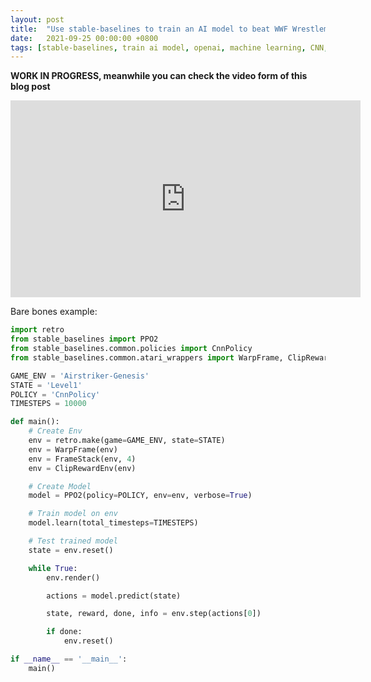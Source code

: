 ```yaml
---
layout: post
title:  "Use stable-baselines to train an AI model to beat WWF Wrestlemania: The Arcade Game"
date:   2021-09-25 00:00:00 +0800
tags: [stable-baselines, train ai model, openai, machine learning, CNN, WWF]
---
```


**WORK IN PROGRESS, meanwhile you can check the video form of this blog post**

<iframe width="560" height="315" src="https://www.youtube.com/embed/0AtVNUNdIIk" title="YouTube video player" frameborder="0" allow="accelerometer; autoplay; clipboard-write; encrypted-media; gyroscope; picture-in-picture" allowfullscreen></iframe>

Bare bones example:
```python
import retro
from stable_baselines import PPO2
from stable_baselines.common.policies import CnnPolicy
from stable_baselines.common.atari_wrappers import WarpFrame, ClipRewardEnv, FrameStack

GAME_ENV = 'Airstriker-Genesis'
STATE = 'Level1'
POLICY = 'CnnPolicy'
TIMESTEPS = 10000

def main():
    # Create Env
    env = retro.make(game=GAME_ENV, state=STATE)
    env = WarpFrame(env)
    env = FrameStack(env, 4)
    env = ClipRewardEnv(env)

    # Create Model
    model = PPO2(policy=POLICY, env=env, verbose=True)

    # Train model on env
    model.learn(total_timesteps=TIMESTEPS)

    # Test trained model
    state = env.reset()

    while True:
        env.render()

        actions = model.predict(state)

        state, reward, done, info = env.step(actions[0])

        if done:
            env.reset()

if __name__ == '__main__':
    main()
```



